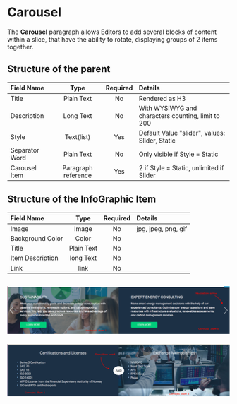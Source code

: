 # Carousel

The **Carousel** paragraph allows Editors to add several blocks of content within a slice, that have the ability to rotate, displaying groups of 2 items together.

## Structure of the parent

| Field Name     |        Type         | Required | Details                                            |
| :------------- | :-----------------: | :------: | :------------------------------------------------- |
| Title          |     Plain Text      |    No    | Rendered as H3                                     |
| Description    |      Long Text      |    No    | With WYSIWYG and characters counting, limit to 200 |
| Style          |     Text(list)      |   Yes    | Default Value "slider", values: Slider, Static     |
| Separator Word |     Plain Text      |    No    | Only visible if Style = Static                     |
| Carousel Item  | Paragraph reference |   Yes    | 2 if Style = Static, unlimited if Slider           |

## Structure of the InfoGraphic Item

| Field Name       |    Type    | Required | Details             |
| :--------------- | :--------: | :------: | :------------------ |
| Image            |   Image    |    No    | jpg, jpeg, png, gif |
| Background Color |   Color    |    No    |                     |
| Title            | Plain Text |    No    |                     |
| Item Description | long Text  |    No    |                     |
| Link             |    link    |    No    |                     |

## ![carousel](./assets/Carousel_slider.png)

![carousel](./assets/Carousel_non_slider.png)